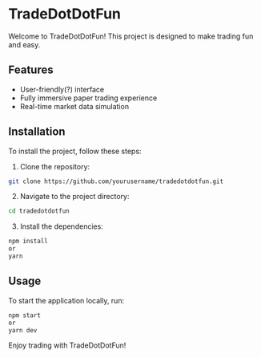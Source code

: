 # TradeDotDotFun

Welcome to TradeDotDotFun! This project is designed to make trading fun and easy.

## Features

- User-friendly(?) interface
- Fully immersive paper trading experience
- Real-time market data simulation

## Installation

To install the project, follow these steps:

1. Clone the repository:
  ```bash
  git clone https://github.com/yourusername/tradedotdotfun.git
  ```
2. Navigate to the project directory:
  ```bash
  cd tradedotdotfun
  ```
3. Install the dependencies:
  ```bash
  npm install
  or
  yarn
  ```

## Usage

To start the application locally, run:
```bash
npm start
or
yarn dev
```

Enjoy trading with TradeDotDotFun!
